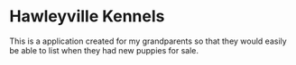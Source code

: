 # Hawleyville Kennels
This is a application created for my grandparents so that they would easily be able to list when they had new puppies for sale.

